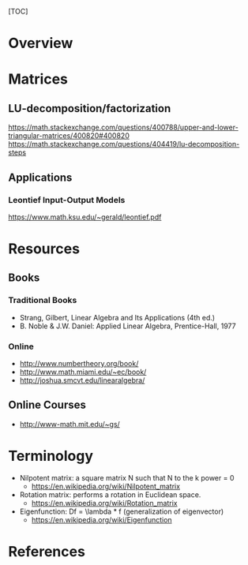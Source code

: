 [TOC]

# Overview

# Matrices

## LU-decomposition/factorization

https://math.stackexchange.com/questions/400788/upper-and-lower-triangular-matrices/400820#400820
https://math.stackexchange.com/questions/404419/lu-decomposition-steps

## Applications

### Leontief Input-Output Models

https://www.math.ksu.edu/~gerald/leontief.pdf

# Resources

## Books

### Traditional Books

- Strang, Gilbert, Linear Algebra and Its Applications (4th ed.)
- B. Noble & J.W. Daniel: Applied Linear Algebra, Prentice-Hall, 1977

### Online

- http://www.numbertheory.org/book/
- http://www.math.miami.edu/~ec/book/
- http://joshua.smcvt.edu/linearalgebra/


## Online Courses

- http://www-math.mit.edu/~gs/

# Terminology

- Nilpotent matrix: a square matrix N such that N to the k power = 0
    + https://en.wikipedia.org/wiki/Nilpotent_matrix
- Rotation matrix: performs a rotation in Euclidean space.
    + https://en.wikipedia.org/wiki/Rotation_matrix
- Eigenfunction: Df = \lambda * f (generalization of eigenvector)
    + https://en.wikipedia.org/wiki/Eigenfunction

# References

[outer-product]: https://en.wikipedia.org/wiki/Outer_product
